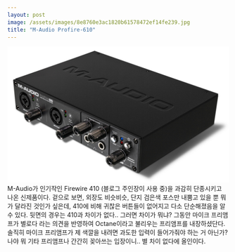 ```yaml
---
layout: post
image: /assets/images/8e8760e3ac1820b61578472ef14fe239.jpg
title: "M-Audio Profire-610"
---
```


![image](/assets/images/8e8760e3ac1820b61578472ef14fe239.jpg)
M-Audio가 인기작인 Firewire 410 (블로그 주인장이 사용 중)을 과감히 단종시키고 나온 신제품이다.
겉으로 보면, 외장도 비슷비슷, 단지 검은색 포스만 내뿜고 있을 뿐 뭐가 달라진 것인가 싶은데,
410에 비해 귀찮은 버튼들이 없어지고 다소 단순해졌음을 알 수 있다.
뒷면의 경우는 410과 차이가 없다..
그러면 차이가 뭐냐? 그동안 마이크 프리앰프가 별로다 라는 의견을 반영하여 Octane이라고 불리우는 프리앰프를 내장하셨단다.
솔직히 마이크 프리앰프가 제 색깔을 내려면 과도한 입력이 들어가줘야 하는 거 아닌가? 나야 뭐 기타 프리앰프나 간간히 꽂아쓰는 입장이니.. 별 차이 없다에 올인이다.



